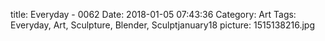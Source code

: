 title: Everyday - 0062
Date: 2018-01-05 07:43:36
Category: Art
Tags: Everyday, Art, Sculpture, Blender, Sculptjanuary18
picture: 1515138216.jpg
